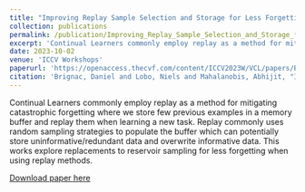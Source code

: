 ```yaml
---
title: "Improving Replay Sample Selection and Storage for Less Forgetting in Continual Learning"
collection: publications
permalink: /publication/Improving_Replay_Sample_Selection_and_Storage_for_Less_Forgetting_in_Continual_Learning
excerpt: 'Continual Learners commonly employ replay as a method for mitigating catastrophic forgetting where we store few previous examples in a memory buffer and replay them when learning a new task. Replay commonly uses random sampling strategies to populate the buffer which can potentially store uninformative/redundant data and overwrite informative data. This works explore replacements to reservoir sampling for less forgetting when using replay methods.'
date: 2023-10-02
venue: 'ICCV Workshops'
paperurl: 'https://openaccess.thecvf.com/content/ICCV2023W/VCL/papers/Brignac_Improving_Replay_Sample_Selection_and_Storage_for_Less_Forgetting_in_ICCVW_2023_paper.pdf'
citation: 'Brignac, Daniel and Lobo, Niels and Mahalanobis, Abhijit, "Improving Replay Sample Selection and Storage for Less Forgetting in Continual Learning,"2023 Proceedings of the IEEE/CVF International Conference on Computer Vision (ICCV).'
---
```


Continual Learners commonly employ replay as a method for mitigating catastrophic forgetting where we store few previous examples in a memory buffer and replay them when learning a new task. Replay commonly uses random sampling strategies to populate the buffer which can potentially store uninformative/redundant data and overwrite informative data. This works explore replacements to reservoir sampling for less forgetting when using replay methods.

[Download paper here](http://dannybrig.github.io/files/Improving_Replay_Sample_Selection_and_Storage_for_Less_Forgetting_in_Continual_Learning.pdf)
